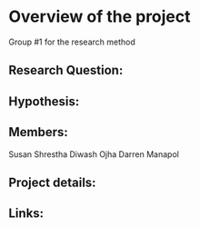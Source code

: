 # Overview of the project

Group #1 for the research method

## Research Question:


## Hypothesis:


## Members:
Susan Shrestha
Diwash Ojha
Darren Manapol


## Project details:



## Links:


